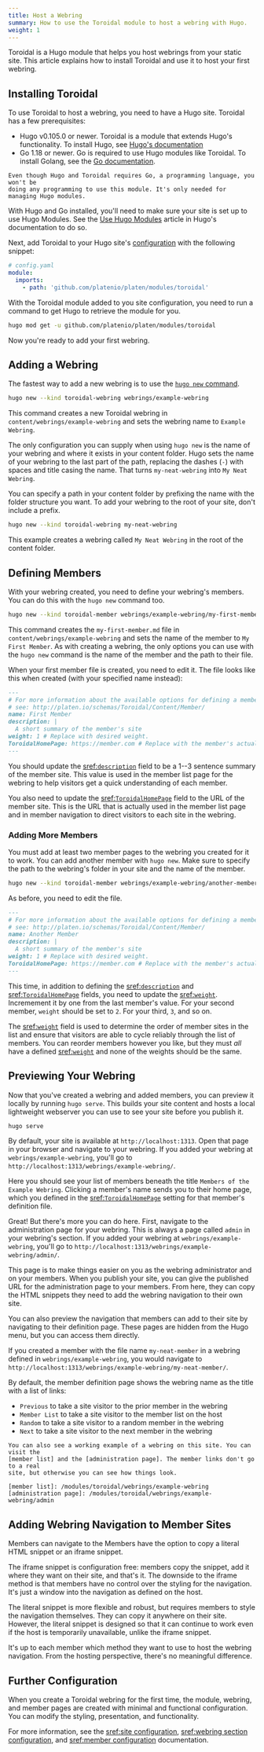 ```yaml
---
title: Host a Webring
summary: How to use the Toroidal module to host a webring with Hugo.
weight: 1
---
```


Toroidal is a Hugo module that helps you host webrings from your static site. This article explains
how to install Toroidal and use it to host your first webring.

## Installing Toroidal

To use Toroidal to host a webring, you need to have a Hugo site. Toroidal has a few prerequisites:

- Hugo v0.105.0 or newer. Toroidal is a module that extends Hugo's functionality. To install Hugo,
  see [Hugo's documentation][01]
- Go 1.18 or newer. Go is required to use Hugo modules like Toroidal. To install Golang, see the
  [Go documentation][02].

```details { .info summary="About Go" }
Even though Hugo and Toroidal requires Go, a programming language, you won't be
doing any programming to use this module. It's only needed for managing Hugo modules.
```

With Hugo and Go installed, you'll need to make sure your site is set up to use Hugo Modules. See
the [Use Hugo Modules][03] article in Hugo's documentation to do so.

Next, add Toroidal to your Hugo site's [configuration][04] with the following snippet:

```yaml
# config.yaml
module:
  imports:
    - path: 'github.com/platenio/platen/modules/toroidal'
```

With the Toroidal module added to you site configuration, you need to run a command to get Hugo to
retrieve the module for you.

```sh
hugo mod get -u github.com/platenio/platen/modules/toroidal
```

Now you're ready to add your first webring.

## Adding a Webring

The fastest way to add a new webring is to use the [`hugo new` command][05].

```sh
hugo new --kind toroidal-webring webrings/example-webring
```

This command creates a new Toroidal webring in `content/webrings/example-webring` and sets the
webring name to `Example Webring`.

The only configuration you can supply when using `hugo new` is the name of your webring and where it
exists in your content folder. Hugo sets the name of your webring to the last part of the path,
replacing the dashes (`-`) with spaces and title casing the name. That turns `my-neat-webring` into
`My Neat Webring`.

You can specify a path in your content folder by prefixing the name with the folder structure
you want. To add your webring to the root of your site, don't include a prefix.

```sh
hugo new --kind toroidal-webring my-neat-webring
```

This example creates a webring called `My Neat Webring` in the root of the content folder.

## Defining Members

With your webring created, you need to define your webring's members. You can do this with the
`hugo new` command too.

```sh
hugo new --kind toroidal-member webrings/example-webring/my-first-member.md
```

This command creates the `my-first-member.md` file in `content/webrings/example-webring` and
sets the name of the member to `My First Member`. As with creating a webring, the only options
you can use with the `hugo new` command is the name of the member and the path to their file.

When your first member file is created, you need to edit it. The file looks like this when
created (with your specified name instead):

```md
---
# For more information about the available options for defining a member site,
# see: http://platen.io/schemas/Toroidal/Content/Member/
name: First Member
description: |
  A short summary of the member's site
weight: 1 # Replace with desired weight.
ToroidalHomePage: https://member.com # Replace with the member's actual site
---
```

You should update the [sref:`description`] field to be a 1--3 sentence summary of the member site.
This value is used in the member list page for the webring to help visitors get a quick
understanding of each member.

You also need to update the [sref:`ToroidalHomePage`] field to the URL of the member site. This is
the URL that is actually used in the member list page and in member navigation to direct visitors to
each site in the webring.

### Adding More Members

You must add at least two member pages to the webring you created for it to work. You can add
another member with `hugo new`. Make sure to specify the path to the webring's folder in your
site and the name of the member.

```sh
hugo new --kind toroidal-member webrings/example-webring/another-member.md
```

As before, you need to edit the file.

```md
---
# For more information about the available options for defining a member site,
# see: http://platen.io/schemas/Toroidal/Content/Member/
name: Another Member
description: |
  A short summary of the member's site
weight: 1 # Replace with desired weight.
ToroidalHomePage: https://member.com # Replace with the member's actual site
---
```

This time, in addition to defining the [sref:`description`] and [sref:`ToroidalHomePage`] fields, you need to
update the [sref:`weight`]. Incremement it by one from the last member's value. For your second member,
`weight` should be set to `2`. For your third, `3`, and so on.

The [sref:`weight`] field is used to determine the order of member sites in the list and ensure that
visitors are able to cycle reliably through the list of members. You can reorder members however
you like, but they must _all_ have a defined [sref:`weight`] and none of the weights should be the same.

## Previewing Your Webring

Now that you've created a webring and added members, you can preview it locally by running
`hugo serve`. This builds your site content and hosts a local lightweight webserver you can
use to see your site before you publish it.

```sh
hugo serve
```

By default, your site is available at `http://localhost:1313`. Open that page in your browser and
navigate to your webring. If you added your webring at `webrings/example-webring`, you'll go to
`http://localhost:1313/webrings/example-webring/`.

Here you should see your list of members beneath the title `Members of the Example Webring`.
Clicking a member's name sends you to their home page, which you defined in the
[sref:`ToroidalHomePage`] setting for that member's definition file.

Great! But there's more you can do here. First, navigate to the administration page for your
webring. This is always a page called `admin` in your webring's section. If you added your
webring at `webrings/example-webring`, you'll go to `http://localhost:1313/webrings/example-webring/admin/`.

This page is to make things easier on you as the webring administrator and on your members. When you
publish your site, you can give the published URL for the administration page to your members. From
here, they can copy the HTML snippets they need to add the webring navigation to their own site.

You can also preview the navigation that members can add to their site by navigating to their
definition page. These pages are hidden from the Hugo menu, but you can access them directly.

If you created a member with the file name `my-neat-member` in a webring defined in
`webrings/example-webring`, you would navigate to
`http://localhost:1313/webrings/example-webring/my-neat-member/`.

By default, the member definition page shows the webring name as the title with a list of links:

- `Previous` to take a site visitor to the prior member in the webring
- `Member List` to take a site visitor to the member list on the host
- `Random` to take a site visitor to a random member in the webring
- `Next` to take a site visitor to the next member in the webring

```details { .info summary="Working Example" }
You can also see a working example of a webring on this site. You can visit the
[member list] and the [administration page]. The member links don't go to a real
site, but otherwise you can see how things look.

[member list]: /modules/toroidal/webrings/example-webring
[administration page]: /modules/toroidal/webrings/example-webring/admin
```

## Adding Webring Navigation to Member Sites

Members can navigate to the Members have the option to copy a literal HTML snippet or an iframe snippet.

The iframe snippet is configuration free: members copy the snippet, add it where they want on their
site, and that's it. The downside to the iframe method is that members have no control over the
styling for the navigation. It's just a window into the navigation as defined on the host.

The literal snippet is more flexible and robust, but requires members to style the navigation
themselves. They can copy it anywhere on their site. However, the literal snippet is designed so
that it can continue to work even if the host is temporarily unavailable, unlike the iframe snippet.

It's up to each member which method they want to use to host the webring navigation. From the
hosting perspective, there's no meaningful difference.

## Further Configuration

When you create a Toroidal webring for the first time, the module, webring, and member pages are
created with minimal and functional configuration. You can modify the styling, presentation, and
functionality.

For more information, see the [sref:site configuration], [sref:webring section configuration], and
[sref:member configuration] documentation.

<!-- Link References -->
[01]: https://gohugo.io/installation/
[02]: https://go.dev/doc/install
[03]: https://gohugo.io/hugo-modules/use-modules/
[04]: https://gohugo.io/getting-started/configuration/
[05]: https://gohugo.io/commands/hugo_new/
[sref:site configuration]: Toroidal.Site.Config
[sref:webring section configuration]: Toroidal.Content.Section
[sref:member configuration]: Toroidal.Content.Member
[sref:`description`]: Toroidal.Content.Member.description
[sref:`ToroidalHomePage`]: Toroidal.Content.Member.ToroidalHomePage
[sref:`weight`]: Toroidal.Content.Member.weight
